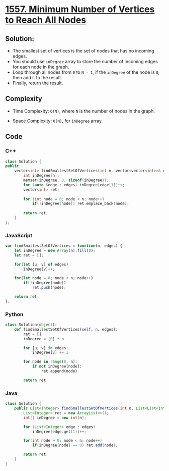 # [1557. Minimum Number of Vertices to Reach All Nodes](https://leetcode.com/problems/minimum-number-of-vertices-to-reach-all-nodes/)

## Solution:
- The smallest set of vertices is the set of nodes that has no incoming edges.
- You should use `inDegree` array to store the number of incoming edges for each node in the graph.
- Loop through all nodes from `0` to `N - 1`, if the `inDegree` of the node is `0`, then add it to the result.
- Finally, return the result.

## Complexity
- Time Complexity: `O(N)`, where `N` is the number of nodes in the graph.

- Space Complexity: `O(N)`, for `inDegree` array.

## Code
### C++
```cpp
class Solution {
public:
    vector<int> findSmallestSetOfVertices(int n, vector<vector<int>>& edges) {
        int inDegree[n];
        memset(inDegree, 0, sizeof(inDegree));
        for (auto &edge : edges) inDegree[edge[1]]++;
        vector<int> ret;
        
        for (int node = 0; node < n; node++)
            if(!inDegree[node]) ret.emplace_back(node);
        
        return ret;
    }
};
```

### JavaScript
```javascript
var findSmallestSetOfVertices = function(n, edges) {
    let inDegree = new Array(n).fill(0);
    let ret = [];

    for(let [u, v] of edges)
        inDegree[v]++;

    for(let node = 0; node < n; node++)
        if(!inDegree[node])
            ret.push(node);

    return ret;
};
```

### Python
```python
class Solution(object):
    def findSmallestSetOfVertices(self, n, edges):
        ret = []
        inDegree = [0] * n

        for [u, v] in edges:
            inDegree[v] += 1

        for node in range(0, n):
            if not inDegree[node]:
                ret.append(node)

        return ret
```

### Java
```java
class Solution {
    public List<Integer> findSmallestSetOfVertices(int n, List<List<Integer>> edges) {
        List<Integer> ret = new ArrayList<>();
        int[] inDegree = new int[n];

        for (List<Integer> edge : edges)
            inDegree[edge.get(1)]++;

        for(int node = 0; node < n; node++)
            if(inDegree[node] == 0) ret.add(node);

        return ret;
    }
}
```